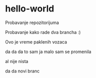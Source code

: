 # hello-world
Probavanje repozitorijuma

Probavanje kako rade dva brancha :)

Ovo je vreme paklenih vozaca

da da da to sam ja malo sam se promenila

al nije nista

da da novi branc
